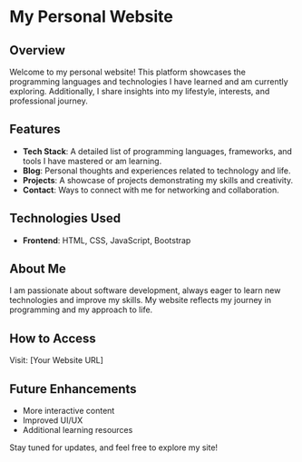 # My Personal Website

## Overview
Welcome to my personal website! This platform showcases the programming languages and technologies I have learned and am currently exploring. Additionally, I share insights into my lifestyle, interests, and professional journey.

## Features
- **Tech Stack**: A detailed list of programming languages, frameworks, and tools I have mastered or am learning.
- **Blog**: Personal thoughts and experiences related to technology and life.
- **Projects**: A showcase of projects demonstrating my skills and creativity.
- **Contact**: Ways to connect with me for networking and collaboration.

## Technologies Used
- **Frontend**: HTML, CSS, JavaScript, Bootstrap

## About Me
I am passionate about software development, always eager to learn new technologies and improve my skills. My website reflects my journey in programming and my approach to life.

## How to Access
Visit: [Your Website URL]

## Future Enhancements
- More interactive content
- Improved UI/UX
- Additional learning resources

Stay tuned for updates, and feel free to explore my site!

